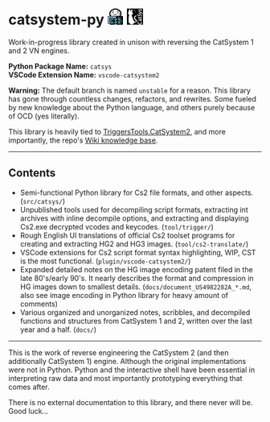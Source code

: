 # catsystem-py ![](docs/img/cs2/icon-manju-cheeky-top-computer-cs2-bottom--edit-red-blush.png)  ![](docs/img/cs2/icon-cs1-yui_taiken_dl.png)

<!--
![](docs/img/cs2/icon-manju-happy--edit-noleaf-fix--32x32px.png)
![](docs/img/cs2/icon-manju-cheeky-top-computer-cs2-bottom--edit-red-blush.png)
![](docs/img/cs2/icon-cs1-yui_taiken_dl.png)
-->

Work-in-progress library created in unison with reversing the CatSystem 1 and 2 VN engines.

**Python Package Name:** `catsys`<br>
**VSCode Extension Name:** `vscode-catsystem2`

**Warning:** The default branch is named `unstable` for a reason. This library has gone through countless changes, refactors, and rewrites. Some fueled by new knowledge about the Python language, and others purely because of OCD (yes literally).


This library is heavily tied to [TriggersTools.CatSystem2](https://github.com/trigger-segfault/TriggersTools.CatSystem2), and more importantly, the repo's [Wiki knowledge base](https://github.com/trigger-segfault/TriggersTools.CatSystem2/wiki).

***

## Contents

* Semi-functional Python library for Cs2 file formats, and other aspects. (`src/catsys/`)
* Unpublished tools used for decompiling script formats, extracting int archives with inline decompile options, and extracting and displaying Cs2.exe decrypted vcodes and keycodes. (`tool/trigger/`)
* Rough English UI translations of official Cs2 toolset programs for creating and extracting HG2 and HG3 images. (`tool/cs2-translate/`)
* VSCode extensions for Cs2 script format syntax highlighting, WIP, CST is the most functional. (`plugin/vscode-catsystem2/`)
* Expanded detailed notes on the HG image encoding patent filed in the late 80's/early 90's. It nearly describes the format and compression in HG images down to smallest details. (`docs/document_US4982282A_*.md`, also see image encoding in Python library for heavy amount of comments)
* Various organized and unorganized notes, scribbles, and decompiled functions and structures from CatSystem 1 and 2, written over the last year and a half. (`docs/`)


***

This is the work of reverse engineering the CatSystem 2 (and then additionally CatSystem 1) engine. Although the original implementations were not in Python. Python and the interactive shell have been essential in interpreting raw data and most importantly prototyping everything that comes after.

There is no external documentation to this library, and there never will be. Good luck...
